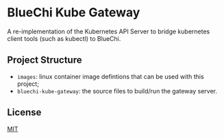 # BlueChi Kube Gateway

A re-implementation of the Kubernetes API Server to bridge kubernetes client tools (such as kubectl) to BlueChi.

## Project Structure

* `images`: linux container image defintions that can be used with this project;
* `bluechi-kube-gateway`: the source files to build/run the gateway server.

## License

[MIT](./LICENSE)
